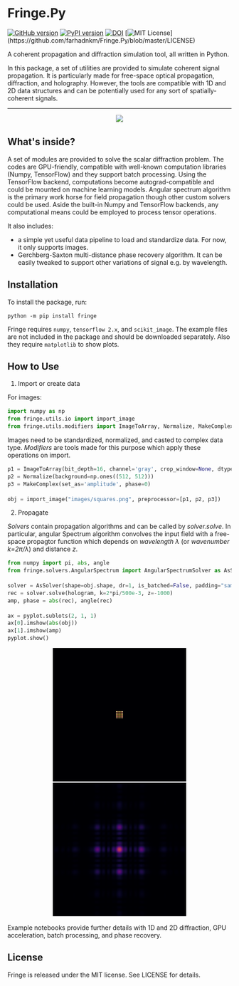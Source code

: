 

# Fringe.Py

[![GitHub version](https://badge.fury.io/gh/farhadnkm%2FFringe.Py.svg)](https://badge.fury.io/gh/farhadnkm%2FFringe.Py)
[![PyPI version](https://badge.fury.io/py/fringe.svg)](https://badge.fury.io/py/fringe)
[![DOI](https://zenodo.org/badge/327240077.svg)](https://zenodo.org/badge/latestdoi/327240077)
[![MIT License](https://img.shields.io/apm/l/atomic-design-ui.svg?)](https://github.com/farhadnkm/Fringe.Py/blob/master/LICENSE)

A coherent propagation and diffraction simulation tool, all written in Python. 

In this package, a set of utilities are provided to simulate coherent signal propagation. It is particularly made for free-space optical propagation, diffraction, and holography. However, the tools are compatible with 1D and 2D data structures and can be potentially used for any sort of spatially-coherent signals.

-----

<p align="center">
    <img src="examples/images/exports/propagation_anim.gif" width="500">
<p>


## What's inside?

A set of modules are provided to solve the scalar diffraction problem. The codes are GPU-friendly, compatible with well-known computation libraries (Numpy, TensorFlow) and they support batch processing. Using the TensorFlow backend, computations become autograd-compatible and could be mounted on machine learning models. Angular spectrum algorithm is the primary work horse for field propagation though other custom solvers could be used. Aside the built-in Numpy and TensorFlow backends, any computational means could be employed to process tensor operations.

It also includes:
- a simple yet useful data pipeline to load and standardize data. For now, it only supports images.
- Gerchberg-Saxton multi-distance phase recovery algorithm. It can be easily tweaked to support other variations of signal e.g. by wavelength.

## Installation
To install the package, run:

```
python -m pip install fringe
```

Fringe requires ```numpy```, ```tensorflow 2.x```, and ```scikit_image```.
The example files are not included in the package and should be downloaded separately. Also they require ```matplotlib``` to show plots.

## How to Use
1. Import or create data

For images:

```python
import numpy as np
from fringe.utils.io import import_image
from fringe.utils.modifiers import ImageToArray, Normalize, MakeComplex
```

Images need to be standardized, normalized, and casted to complex data type. *Modifiers* are tools made for this purpose which apply these operations on import.

```python
p1 = ImageToArray(bit_depth=16, channel='gray', crop_window=None, dtype='float32')
p2 = Normalize(background=np.ones((512, 512)))
p3 = MakeComplex(set_as='amplitude', phase=0)

obj = import_image("images/squares.png", preprocessor=[p1, p2, p3])
```

2. Propagate

*Solvers* contain propagation algorithms and can be called by *solver.solve*. In particular, angular Spectrum algorithm convolves the input field with a free-space propagtor function which depends on *wavelength λ* (or *wavenumber k=2π/λ*) and distance *z*.

```python
from numpy import pi, abs, angle
from fringe.solvers.AngularSpectrum import AngularSpectrumSolver as AsSolver

solver = AsSolver(shape=obj.shape, dr=1, is_batched=False, padding="same", pad_fill_value=0, backend="Numpy")
rec = solver.solve(hologram, k=2*pi/500e-3, z=-1000)
amp, phase = abs(rec), angle(rec)

ax = pyplot.sublots(2, 1, 1)
ax[0].imshow(abs(obj))
ax[1].imshow(amp)
pyplot.show()
```

<p align="center">
    <img src="examples/images/exports/squares_1.png" width="300"> <img src="examples/images/exports/squares_2.png" width="300">
<p>

Example notebooks provide further details with 1D and 2D diffraction, GPU acceleration, batch processing, and phase recovery.

## License

Fringe is released under the MIT license. See LICENSE for details.
